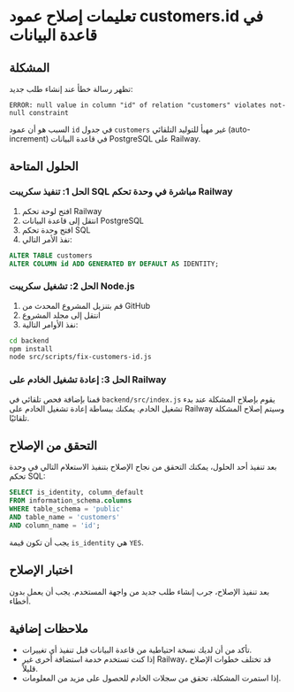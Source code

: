 # تعليمات إصلاح عمود customers.id في قاعدة البيانات

## المشكلة

تظهر رسالة خطأ عند إنشاء طلب جديد:

```
ERROR: null value in column "id" of relation "customers" violates not-null constraint
```

السبب هو أن عمود `id` في جدول `customers` غير مهيأ للتوليد التلقائي (auto-increment) في قاعدة البيانات PostgreSQL على Railway.

## الحلول المتاحة

### الحل 1: تنفيذ سكريبت SQL مباشرة في وحدة تحكم Railway

1. افتح لوحة تحكم Railway
2. انتقل إلى قاعدة البيانات PostgreSQL
3. افتح وحدة تحكم SQL
4. نفذ الأمر التالي:

```sql
ALTER TABLE customers 
ALTER COLUMN id ADD GENERATED BY DEFAULT AS IDENTITY;
```

### الحل 2: تشغيل سكريبت Node.js

1. قم بتنزيل المشروع المحدث من GitHub
2. انتقل إلى مجلد المشروع
3. نفذ الأوامر التالية:

```bash
cd backend
npm install
node src/scripts/fix-customers-id.js
```

### الحل 3: إعادة تشغيل الخادم على Railway

قمنا بإضافة فحص تلقائي في `backend/src/index.js` يقوم بإصلاح المشكلة عند بدء تشغيل الخادم. يمكنك ببساطة إعادة تشغيل الخادم على Railway وسيتم إصلاح المشكلة تلقائيًا.

## التحقق من الإصلاح

بعد تنفيذ أحد الحلول، يمكنك التحقق من نجاح الإصلاح بتنفيذ الاستعلام التالي في وحدة تحكم SQL:

```sql
SELECT is_identity, column_default 
FROM information_schema.columns 
WHERE table_schema = 'public' 
AND table_name = 'customers' 
AND column_name = 'id';
```

يجب أن تكون قيمة `is_identity` هي `YES`.

## اختبار الإصلاح

بعد تنفيذ الإصلاح، جرب إنشاء طلب جديد من واجهة المستخدم. يجب أن يعمل بدون أخطاء.

## ملاحظات إضافية

- تأكد من أن لديك نسخة احتياطية من قاعدة البيانات قبل تنفيذ أي تغييرات.
- إذا كنت تستخدم خدمة استضافة أخرى غير Railway، قد تختلف خطوات الإصلاح قليلاً.
- إذا استمرت المشكلة، تحقق من سجلات الخادم للحصول على مزيد من المعلومات.